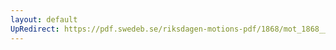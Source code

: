 ```yaml
---
layout: default
UpRedirect: https://pdf.swedeb.se/riksdagen-motions-pdf/1868/mot_1868__fk__fört/mot_1868__fk__fört_001.pdf
---
```

